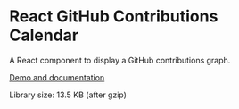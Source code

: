 # React GitHub Contributions Calendar

A React component to display a GitHub contributions graph.

<!-- TODO: image -->

[Demo and documentation](https://grubersjoe.github.io/react-github-calendar/)

Library size: 13.5 KB (after gzip)
